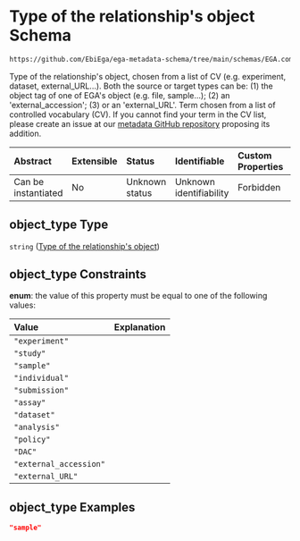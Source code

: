 # Type of the relationship's object Schema

```txt
https://github.com/EbiEga/ega-metadata-schema/tree/main/schemas/EGA.common-definitions.json#/definitions/one-relationship-end/properties/object_type
```

Type of the relationship's object, chosen from a list of CV (e.g. experiment, dataset, external_URL...). Both the source or target types can be: (1) the object tag of one of EGA's object (e.g. file, sample…); (2) an 'external_accession'; (3) or an 'external_URL'. Term chosen from a list of controlled vocabulary (CV). If you cannot find your term in the CV list, please create an issue at our [metadata GitHub repository](https://github.com/EbiEga/ega-metadata-schema) proposing its addition.

| Abstract            | Extensible | Status         | Identifiable            | Custom Properties | Additional Properties | Access Restrictions | Defined In                                                                                |
| :------------------ | :--------- | :------------- | :---------------------- | :---------------- | :-------------------- | :------------------ | :---------------------------------------------------------------------------------------- |
| Can be instantiated | No         | Unknown status | Unknown identifiability | Forbidden         | Allowed               | none                | [EGA.common-definitions.json*](../out/EGA.common-definitions.json "open original schema") |

## object_type Type

`string` ([Type of the relationship's object](ega-12-definitions-relationships-object-either-source-or-target-properties-type-of-the-relationships-object.md))

## object_type Constraints

**enum**: the value of this property must be equal to one of the following values:

| Value                  | Explanation |
| :--------------------- | :---------- |
| `"experiment"`         |             |
| `"study"`              |             |
| `"sample"`             |             |
| `"individual"`         |             |
| `"submission"`         |             |
| `"assay"`              |             |
| `"dataset"`            |             |
| `"analysis"`           |             |
| `"policy"`             |             |
| `"DAC"`                |             |
| `"external_accession"` |             |
| `"external_URL"`       |             |

## object_type Examples

```json
"sample"
```
